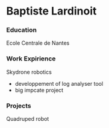 # Baptiste Lardinoit
### Education 
Ecole Centrale de Nantes

### Work Expirience
Skydrone robotics
- developpement of log analyser tool
- big impcate project

### Projects
Quadruped robot
